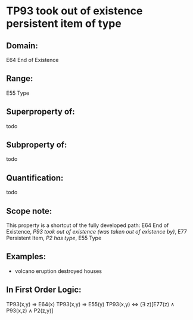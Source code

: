 # TP93 took out of existence persistent item of type

## Domain: 

E64 End of Existence

## Range: 

E55 Type

## Superproperty of: 

todo

## Subproperty of: 

todo

## Quantification: 

todo

## Scope note: 

This property is a shortcut of the fully developed path: E64 End of Existence, _P93 took out of existence (was taken out of existence by)_, E77 Persistent Item, _P2 has type_, E55 Type

## Examples: 

* volcano eruption destroyed houses

## In First Order Logic: 

TP93(x,y) ⇒ E64(x)
TP93(x,y) ⇒ E55(y)
TP93(x,y) ⇔ (∃ z)[E77(z) ∧ P93(x,z) ∧ P2(z,y)]

